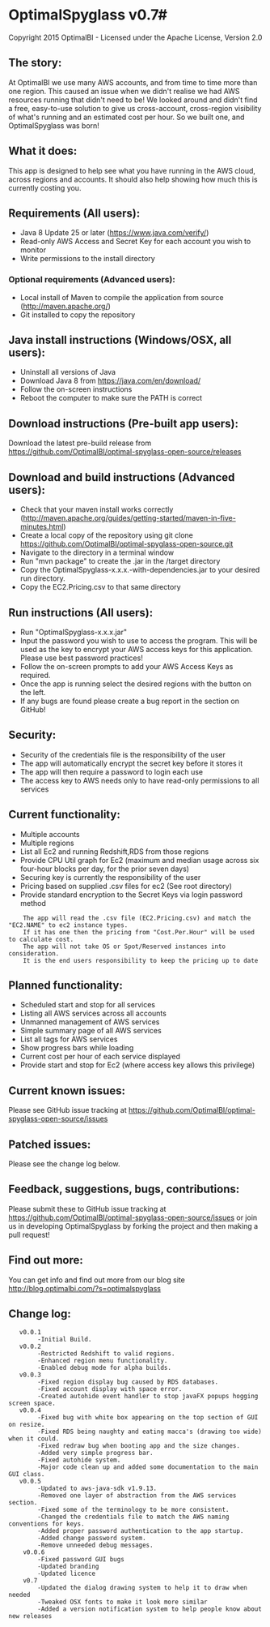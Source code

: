 # OptimalSpyglass v0.7#
Copyright 2015 OptimalBI - Licensed under the Apache License, Version 2.0

## The story: ##
At OptimalBI we use many AWS accounts, and from time to time more than one region. This caused an issue when we didn't realise we had AWS resources running that didn't need to be! We looked around and didn't find a free, easy-to-use solution to give us cross-account, cross-region visibility of what's running and an estimated cost per hour. So we built one, and OptimalSpyglass was born!

## What it does: ##
This app is designed to help see what you have running in the AWS cloud, across regions and accounts.
It should also help showing how much this is currently costing you.

## Requirements (All users): ##
* Java 8 Update 25 or later (https://www.java.com/verify/)
* Read-only AWS Access and Secret Key for each account you wish to monitor
* Write permissions to the install directory

### Optional requirements (Advanced users): ###
* Local install of Maven to compile the application from source (http://maven.apache.org/)
* Git installed to copy the repository    

## Java install instructions (Windows/OSX, all users): ##
* Uninstall all versions of Java
* Download Java 8 from https://java.com/en/download/
* Follow the on-screen instructions
* Reboot the computer to make sure the PATH is correct

## Download instructions (Pre-built app users): ##
Download the latest pre-build release from https://github.com/OptimalBI/optimal-spyglass-open-source/releases

## Download and build instructions (Advanced users): ##
* Check that your maven install works correctly (http://maven.apache.org/guides/getting-started/maven-in-five-minutes.html)
* Create a local copy of the repository using git clone https://github.com/OptimalBI/optimal-spyglass-open-source.git
* Navigate to the directory in a terminal window
* Run "mvn package" to create the .jar in the /target directory
* Copy the OptimalSpyglass-x.x.x.-with-dependencies.jar to your desired run directory.
* Copy the EC2.Pricing.csv to that same directory

## Run instructions (All users): ##
* Run "OptimalSpyglass-x.x.x.jar"
* Input the password you wish to use to access the program. This will be used as the key to encrypt your AWS access keys for this application. Please use best password practices!
* Follow the on-screen prompts to add your AWS Access Keys as required.
* Once the app is running select the desired regions with the button on the left.
* If any bugs are found please create a bug report in the section on GitHub!

## Security: ##
* Security of the credentials file is the responsibility of the user
* The app will automatically encrypt the secret key before it stores it
* The app will then require a password to login each use
* The access key to AWS needs only to have read-only permissions to all services

## Current functionality: ##
* Multiple accounts
* Multiple regions
* List all Ec2 and running Redshift,RDS from those regions
* Provide CPU Util graph for Ec2 (maximum and median usage across six four-hour blocks per day, for the prior seven days)
* Securing key is currently the responsibility of the user
* Pricing based on supplied .csv files for ec2 (See root directory)
* Provide standard encryption to the Secret Keys via login password method
```
	The app will read the .csv file (EC2.Pricing.csv) and match the "EC2.NAME" to ec2 instance types.
	If it has one then the pricing from "Cost.Per.Hour" will be used to calculate cost.
	The app will not take OS or Spot/Reserved instances into consideration.
	It is the end users responsibility to keep the pricing up to date
```

## Planned functionality: ##
* Scheduled start and stop for all services
* Listing all AWS services across all accounts
* Unmanned management of AWS services
* Simple summary page of all AWS services
* List all tags for AWS services
* Show progress bars while loading  
* Current cost per hour of each service displayed
* Provide start and stop for Ec2 (where access key allows this privilege)

## Current known issues: ##
Please see GitHub issue tracking at https://github.com/OptimalBI/optimal-spyglass-open-source/issues

## Patched issues: ##
Please see the change log below.

## Feedback, suggestions, bugs, contributions: ##
Please submit these to GitHub issue tracking at https://github.com/OptimalBI/optimal-spyglass-open-source/issues or join us in developing OptimalSpyglass by forking the project and then making a pull request!

## Find out more: ##
You can get info and find out more from our blog site http://blog.optimalbi.com/?s=optimalspyglass

## Change log: ##

```
   v0.0.1
        -Initial Build.
   v0.0.2
        -Restricted Redshift to valid regions.
        -Enhanced region menu functionality.
        -Enabled debug mode for alpha builds.
   v0.0.3
        -Fixed region display bug caused by RDS databases.
        -Fixed account display with space error.
        -Created autohide event handler to stop javaFX popups hogging screen space.
   v0.0.4
        -Fixed bug with white box appearing on the top section of GUI on resize.
        -Fixed RDS being naughty and eating macca's (drawing too wide) when it could.
        -Fixed redraw bug when booting app and the size changes.
        -Added very simple progress bar.
        -Fixed autohide system.
        -Major code clean up and added some documentation to the main GUI class.
   v0.0.5
        -Updated to aws-java-sdk v1.9.13.
        -Removed one layer of abstraction from the AWS services section.
        -Fixed some of the terminology to be more consistent.
        -Changed the credentials file to match the AWS naming conventions for keys.
        -Added proper password authentication to the app startup.
        -Added change password system.
        -Remove unneeded debug messages.
	v0.0.6
		-Fixed password GUI bugs
		-Updated branding
		-Updated licence
	v0.7
	    -Updated the dialog drawing system to help it to draw when needed
	    -Tweaked OSX fonts to make it look more similar
	    -Added a version notification system to help people know about new releases
```
